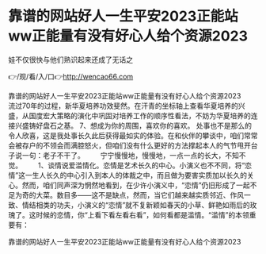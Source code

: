 # 靠谱的网站好人一生平安2023正能站ww正能量有没有好心人给个资源2023
娃不仅很快与他们熟识起来还成了无话之

👉/观/看/入/口👉http://wencao66.com

靠谱的网站好人一生平安2023正能站ww正能量有没有好心人给个资源2023　　流过70年的过程，新华夏培养功效斐然。在汗青的坐标轴上查看华夏培养的兴盛，从国度宏大策略的演化中巩固对培养工作的顺序性看法，不妨为华夏培养的连接兴盛铸好盘石之基。
	7、想成为你的周围，喜欢你的喜欢。
处事也不是那么的令人欣喜，这是我处事长久此后获得最如实的体验。在和伙伴的攀谈中，咱们常常会被存户的不领会而满腔怒火，但咱们没有什么更好的方法撑起本人的气节甩开台子说一句：老子不干了。
　　宁宁慢慢地，慢慢地，一点一点的长大，不知不觉。
　　1、谈情说爱滥情化。恋情是艺术长久的中心。小演义也不不同，将“恋情”这一生人长久的中心引入到本人的体裁之中，而且做为要害实质加以长久的关心。然而，咱们同声深为惘然地看到，在少许小演义中，“恋情”仍旧形成了一起不足为奇的大菜。数目多——这不是缺点，然而，当它们越来越实质邻近、作风一致、情结相类的功夫，小演义的“恋情”就不复新颖如春天的小草、鲜艳如雨后的玫瑰了。这时候的恋情，你“上看下看左看右看”，如何看都是滥情。“滥情”的本领重要有：

靠谱的网站好人一生平安2023正能站ww正能量有没有好心人给个资源2023
